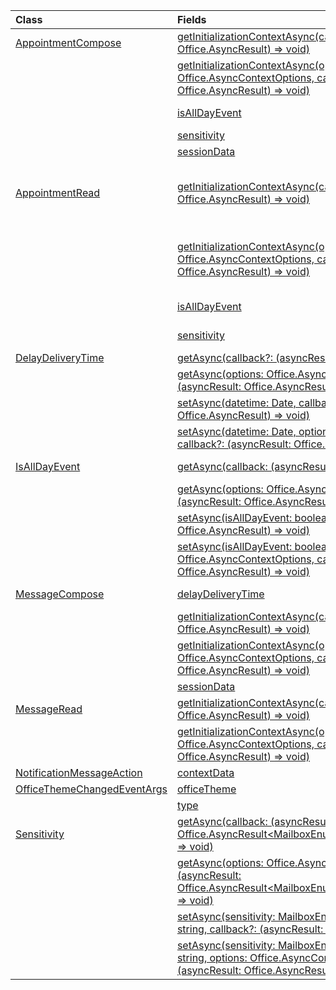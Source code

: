 | Class | Fields | Description |
|:---|:---|:---|
|[AppointmentCompose](/javascript/api/outlook/outlook.appointmentcompose)|[getInitializationContextAsync(callback?: (asyncResult: Office.AsyncResult<string>) => void)](/javascript/api/outlook/outlook.appointmentcompose#getInitializationContextAsync_callback__asyncResult_)|Gets initialization data passed when the add-in is activated by an actionable message.|
||[getInitializationContextAsync(options: Office.AsyncContextOptions, callback?: (asyncResult: Office.AsyncResult<string>) => void)](/javascript/api/outlook/outlook.appointmentcompose#getInitializationContextAsync_options__callback__asyncResult_)|Gets initialization data passed when the add-in is activated by an actionable message.|
||[isAllDayEvent](/javascript/api/outlook/outlook.appointmentcompose#isAllDayEvent)|Gets or sets the {@link Office.IsAllDayEvent} property of an appointment.|
||[sensitivity](/javascript/api/outlook/outlook.appointmentcompose#sensitivity)|Gets or sets the {@link Office.Sensitivity | sensitivity} of an appointment.|
||[sessionData](/javascript/api/outlook/outlook.appointmentcompose#sessionData)|Manages the {@link Office.SessionData | SessionData} of an item in Compose mode.|
|[AppointmentRead](/javascript/api/outlook/outlook.appointmentread)|[getInitializationContextAsync(callback?: (asyncResult: Office.AsyncResult<string>) => void)](/javascript/api/outlook/outlook.appointmentread#getInitializationContextAsync_callback__asyncResult_)|Gets initialization data passed when the add-in is {@link https://docs.microsoft.com/outlook/actionable-messages/invoke-add-in-from-actionable-message | activated by an actionable message}.|
||[getInitializationContextAsync(options: Office.AsyncContextOptions, callback?: (asyncResult: Office.AsyncResult<string>) => void)](/javascript/api/outlook/outlook.appointmentread#getInitializationContextAsync_options__callback__asyncResult_)|Gets initialization data passed when the add-in is {@link https://docs.microsoft.com/outlook/actionable-messages/invoke-add-in-from-actionable-message | activated by an actionable message}.|
||[isAllDayEvent](/javascript/api/outlook/outlook.appointmentread#isAllDayEvent)|Returns a boolean value indicating whether the event is all day.|
||[sensitivity](/javascript/api/outlook/outlook.appointmentread#sensitivity)|Provides the sensitivity value of the appointment.|
|[DelayDeliveryTime](/javascript/api/outlook/outlook.delaydeliverytime)|[getAsync(callback?: (asyncResult: Office.AsyncResult<Date>) => void)](/javascript/api/outlook/outlook.delaydeliverytime#getAsync_callback__asyncResult_)|Gets the delivery date and time of a message.|
||[getAsync(options: Office.AsyncContextOptions, callback?: (asyncResult: Office.AsyncResult<Date>) => void)](/javascript/api/outlook/outlook.delaydeliverytime#getAsync_options__callback__asyncResult_)|Gets the delivery date and time of a message.|
||[setAsync(datetime: Date, callback?: (asyncResult: Office.AsyncResult<void>) => void)](/javascript/api/outlook/outlook.delaydeliverytime#setAsync_datetime__callback__asyncResult_)|Sets the delivery date and time of a message.|
||[setAsync(datetime: Date, options: Office.AsyncContextOptions, callback?: (asyncResult: Office.AsyncResult<void>) => void)](/javascript/api/outlook/outlook.delaydeliverytime#setAsync_datetime__options__callback__asyncResult_)|Sets the delivery date and time of a message.|
|[IsAllDayEvent](/javascript/api/outlook/outlook.isalldayevent)|[getAsync(callback: (asyncResult: Office.AsyncResult<boolean>) => void)](/javascript/api/outlook/outlook.isalldayevent#getAsync_callback__asyncResult_)|Gets the boolean value indicating whether the event is all day or not.|
||[getAsync(options: Office.AsyncContextOptions, callback: (asyncResult: Office.AsyncResult<boolean>) => void)](/javascript/api/outlook/outlook.isalldayevent#getAsync_options__callback__asyncResult_)|Gets the boolean value indicating whether the event is all day or not.|
||[setAsync(isAllDayEvent: boolean, callback?: (asyncResult: Office.AsyncResult<void>) => void)](/javascript/api/outlook/outlook.isalldayevent#setAsync_isAllDayEvent__callback__asyncResult_)|Sets the all-day event status of an appointment.|
||[setAsync(isAllDayEvent: boolean, options: Office.AsyncContextOptions, callback?: (asyncResult: Office.AsyncResult<void>) => void)](/javascript/api/outlook/outlook.isalldayevent#setAsync_isAllDayEvent__options__callback__asyncResult_)|Sets the all-day event status of an appointment.|
|[MessageCompose](/javascript/api/outlook/outlook.messagecompose)|[delayDeliveryTime](/javascript/api/outlook/outlook.messagecompose#delayDeliveryTime)|Gets or sets the delayed delivery date and time of a message.|
||[getInitializationContextAsync(callback?: (asyncResult: Office.AsyncResult<string>) => void)](/javascript/api/outlook/outlook.messagecompose#getInitializationContextAsync_callback__asyncResult_)|Gets initialization data passed when the add-in is activated by an actionable message.|
||[getInitializationContextAsync(options: Office.AsyncContextOptions, callback?: (asyncResult: Office.AsyncResult<string>) => void)](/javascript/api/outlook/outlook.messagecompose#getInitializationContextAsync_options__callback__asyncResult_)|Gets initialization data passed when the add-in is activated by an actionable message.|
||[sessionData](/javascript/api/outlook/outlook.messagecompose#sessionData)|Manages the {@link Office.SessionData | SessionData} of an item in Compose mode.|
|[MessageRead](/javascript/api/outlook/outlook.messageread)|[getInitializationContextAsync(callback?: (asyncResult: Office.AsyncResult<string>) => void)](/javascript/api/outlook/outlook.messageread#getInitializationContextAsync_callback__asyncResult_)|Gets initialization data passed when the add-in is|
||[getInitializationContextAsync(options: Office.AsyncContextOptions, callback?: (asyncResult: Office.AsyncResult<string>) => void)](/javascript/api/outlook/outlook.messageread#getInitializationContextAsync_options__callback__asyncResult_)|Gets initialization data passed when the add-in is|
|[NotificationMessageAction](/javascript/api/outlook/outlook.notificationmessageaction)|[contextData](/javascript/api/outlook/outlook.notificationmessageaction#contextData)|Any JSON data the button needs to pass on.|
|[OfficeThemeChangedEventArgs](/javascript/api/outlook/outlook.officethemechangedeventargs)|[officeTheme](/javascript/api/outlook/outlook.officethemechangedeventargs#officeTheme)|Gets the updated Office theme.|
||[type](/javascript/api/outlook/outlook.officethemechangedeventargs#type)|Gets the type of the event.|
|[Sensitivity](/javascript/api/outlook/outlook.sensitivity)|[getAsync(callback: (asyncResult: Office.AsyncResult<MailboxEnums.AppointmentSensitivityType>) => void)](/javascript/api/outlook/outlook.sensitivity#getAsync_callback__asyncResult_)|Gets the value of the appointment sensitivity.|
||[getAsync(options: Office.AsyncContextOptions, callback: (asyncResult: Office.AsyncResult<MailboxEnums.AppointmentSensitivityType>) => void)](/javascript/api/outlook/outlook.sensitivity#getAsync_options__callback__asyncResult_)|Gets the value of the appointment sensitivity.|
||[setAsync(sensitivity: MailboxEnums.AppointmentSensitivityType \| string, callback?: (asyncResult: Office.AsyncResult<void>) => void)](/javascript/api/outlook/outlook.sensitivity#setAsync_sensitivity__callback__asyncResult_)|Sets the value of the appointment sensitivity.|
||[setAsync(sensitivity: MailboxEnums.AppointmentSensitivityType \| string, options: Office.AsyncContextOptions, callback?: (asyncResult: Office.AsyncResult<void>) => void)](/javascript/api/outlook/outlook.sensitivity#setAsync_sensitivity__options__callback__asyncResult_)|Sets the value of the appointment sensitivity.|
